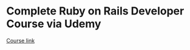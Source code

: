 # Complete Ruby on Rails Developer Course via Udemy

[Course link](https://www.udemy.com/course/the-complete-ruby-on-rails-developer-course/)